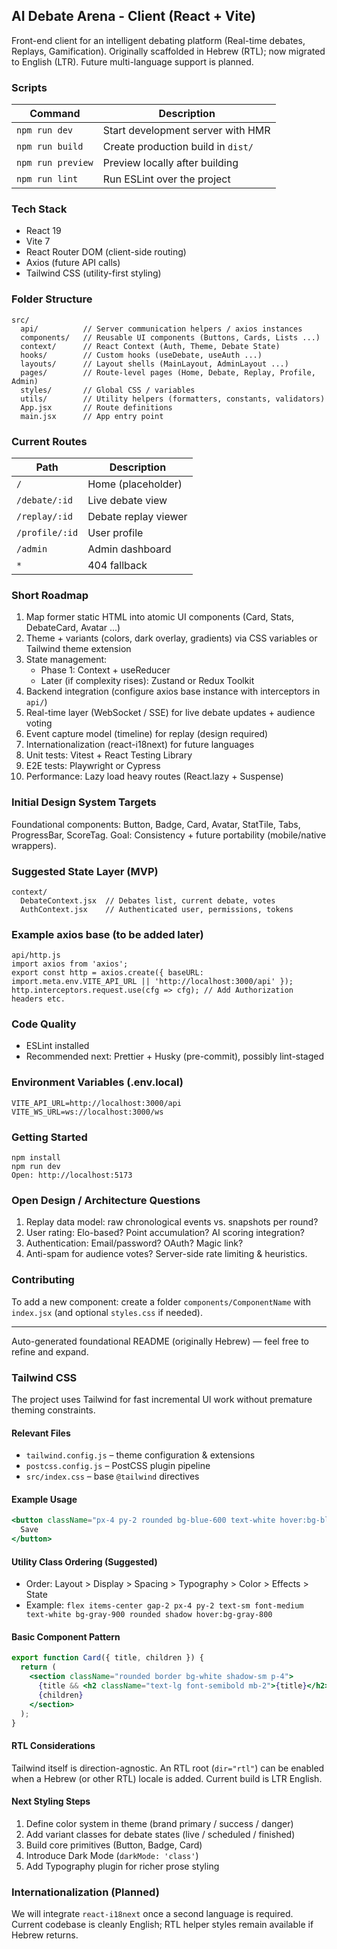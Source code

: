 ## AI Debate Arena - Client (React + Vite)

Front-end client for an intelligent debating platform (Real-time debates, Replays, Gamification). Originally scaffolded in Hebrew (RTL); now migrated to English (LTR). Future multi-language support is planned.

### Scripts

| Command           | Description                        |
| ----------------- | ---------------------------------- |
| `npm run dev`     | Start development server with HMR  |
| `npm run build`   | Create production build in `dist/` |
| `npm run preview` | Preview locally after building     |
| `npm run lint`    | Run ESLint over the project        |

### Tech Stack

- React 19
- Vite 7
- React Router DOM (client-side routing)
- Axios (future API calls)
- Tailwind CSS (utility-first styling)

### Folder Structure

```
src/
  api/          // Server communication helpers / axios instances
  components/   // Reusable UI components (Buttons, Cards, Lists ...)
  context/      // React Context (Auth, Theme, Debate State)
  hooks/        // Custom hooks (useDebate, useAuth ...)
  layouts/      // Layout shells (MainLayout, AdminLayout ...)
  pages/        // Route-level pages (Home, Debate, Replay, Profile, Admin)
  styles/       // Global CSS / variables
  utils/        // Utility helpers (formatters, constants, validators)
  App.jsx       // Route definitions
  main.jsx      // App entry point
```

### Current Routes

| Path           | Description          |
| -------------- | -------------------- |
| `/`            | Home (placeholder)   |
| `/debate/:id`  | Live debate view     |
| `/replay/:id`  | Debate replay viewer |
| `/profile/:id` | User profile         |
| `/admin`       | Admin dashboard      |
| `*`            | 404 fallback         |

### Short Roadmap

1. Map former static HTML into atomic UI components (Card, Stats, DebateCard, Avatar ...)
2. Theme + variants (colors, dark overlay, gradients) via CSS variables or Tailwind theme extension
3. State management:
   - Phase 1: Context + useReducer
   - Later (if complexity rises): Zustand or Redux Toolkit
4. Backend integration (configure axios base instance with interceptors in `api/`)
5. Real-time layer (WebSocket / SSE) for live debate updates + audience voting
6. Event capture model (timeline) for replay (design required)
7. Internationalization (react-i18next) for future languages
8. Unit tests: Vitest + React Testing Library
9. E2E tests: Playwright or Cypress
10. Performance: Lazy load heavy routes (React.lazy + Suspense)

### Initial Design System Targets

Foundational components: Button, Badge, Card, Avatar, StatTile, Tabs, ProgressBar, ScoreTag.
Goal: Consistency + future portability (mobile/native wrappers).

### Suggested State Layer (MVP)

```
context/
  DebateContext.jsx  // Debates list, current debate, votes
  AuthContext.jsx    // Authenticated user, permissions, tokens
```

### Example axios base (to be added later)

```
api/http.js
import axios from 'axios';
export const http = axios.create({ baseURL: import.meta.env.VITE_API_URL || 'http://localhost:3000/api' });
http.interceptors.request.use(cfg => cfg); // Add Authorization headers etc.
```

### Code Quality

- ESLint installed
- Recommended next: Prettier + Husky (pre-commit), possibly lint-staged

### Environment Variables (.env.local)

```
VITE_API_URL=http://localhost:3000/api
VITE_WS_URL=ws://localhost:3000/ws
```

### Getting Started

```
npm install
npm run dev
Open: http://localhost:5173
```

### Open Design / Architecture Questions

1. Replay data model: raw chronological events vs. snapshots per round?
2. User rating: Elo-based? Point accumulation? AI scoring integration?
3. Authentication: Email/password? OAuth? Magic link?
4. Anti-spam for audience votes? Server-side rate limiting & heuristics.

### Contributing

To add a new component: create a folder `components/ComponentName` with `index.jsx` (and optional `styles.css` if needed).

---

Auto-generated foundational README (originally Hebrew) — feel free to refine and expand.

### Tailwind CSS

The project uses Tailwind for fast incremental UI work without premature theming constraints.

#### Relevant Files

- `tailwind.config.js` – theme configuration & extensions
- `postcss.config.js` – PostCSS plugin pipeline
- `src/index.css` – base `@tailwind` directives

#### Example Usage

```jsx
<button className="px-4 py-2 rounded bg-blue-600 text-white hover:bg-blue-700">
  Save
</button>
```

#### Utility Class Ordering (Suggested)

- Order: Layout > Display > Spacing > Typography > Color > Effects > State
- Example: `flex items-center gap-2 px-4 py-2 text-sm font-medium text-white bg-gray-900 rounded shadow hover:bg-gray-800`

#### Basic Component Pattern

```jsx
export function Card({ title, children }) {
  return (
    <section className="rounded border bg-white shadow-sm p-4">
      {title && <h2 className="text-lg font-semibold mb-2">{title}</h2>}
      {children}
    </section>
  );
}
```

#### RTL Considerations

Tailwind itself is direction-agnostic. An RTL root (`dir="rtl"`) can be enabled when a Hebrew (or other RTL) locale is added. Current build is LTR English.

#### Next Styling Steps

1. Define color system in theme (brand primary / success / danger)
2. Add variant classes for debate states (live / scheduled / finished)
3. Build core primitives (Button, Badge, Card)
4. Introduce Dark Mode (`darkMode: 'class'`)
5. Add Typography plugin for richer prose styling

### Internationalization (Planned)

We will integrate `react-i18next` once a second language is required. Current codebase is cleanly English; RTL helper styles remain available if Hebrew returns.
